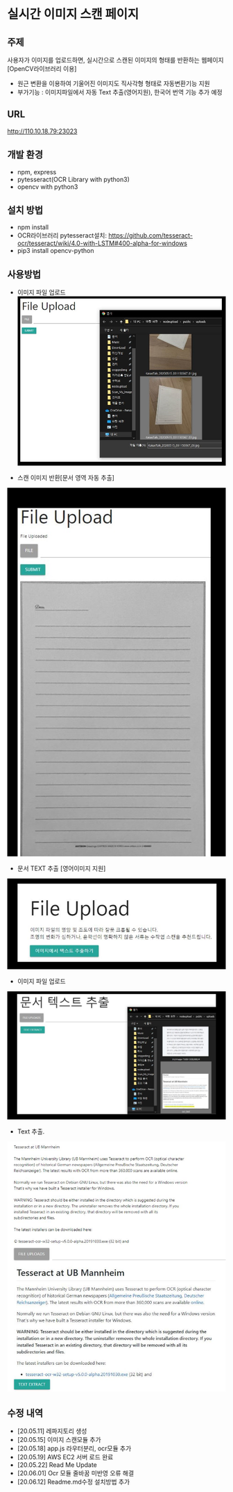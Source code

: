 # 실시간 이미지 스캔 페이지
## 주제
사용자가 이미지를 업로드하면, 실시간으로 스캔된 이미지의 형태를 반환하는 웹페이지[OpenCV라이브러리 이용]
- 원근 변환을 이용하여 기울어진 이미지도 직사각형 형태로 자동변환기능 지원
- 부가기능 : 이미지파일에서 자동 Text 추출(영어지원), 한국어 번역 기능 추가 예정

## URL
http://110.10.18.79:23023

## 개발 환경
- npm, express
- pytesseract(OCR Library with python3)
- opencv with python3

## 설치 방법
- npm install
- OCR라이브러리 pytesseract설치: https://github.com/tesseract-ocr/tesseract/wiki/4.0-with-LSTM#400-alpha-for-windows 
- pip3 install opencv-python

## 사용방법
  * 이미지 파일 업로드
![1](./src/1.JPG)

  * 스캔 이미지 반환[문서 영역 자동 추출]

![2](./src/2.JPG)

  * 문서 TEXT 추출 [영어이미지 지원]

![3](./src/3.JPG)

  * 이미지 파일 업로드

![4](./src/4.JPG)

  * Text 추출.

![5](./src/5.JPG)



## 수정 내역
 * [20.05.11] 레파지토리 생성
 * [20.05.15] 이미지 스캔모듈 추가
 * [20.05.18] app.js 라우터분리, ocr모듈 추가
 * [20.05.19] AWS EC2 서버 로드 완료
 * [20.05.22] Read Me Update
 * [20.06.01] Ocr 모듈 줄바꿈 미반영 오류 해결
 * [20.06.12] Readme.md수정 설치방법 추가
